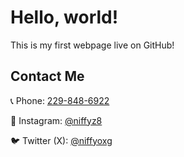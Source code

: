 <body>
  <h1>Hello, world!</h1>
  <p>This is my first webpage live on GitHub!</p>

  <h2>Contact Me</h2>
  <p>📞 Phone: <a href="tel:‪+12298486922‬">229-848-6922</a></p>
  <p>📸 Instagram: <a href="https://www.instagram.com/niffyz8?igsh=NjhvY3JmdGI1aW0z&utm_source=qr" target="_blank">@niffyz8</a></p>
  <p>🐦 Twitter (X): <a href="https://x.com/niffyoxg?s=21" target="_blank">@niffyoxg</a></p>
</body>
